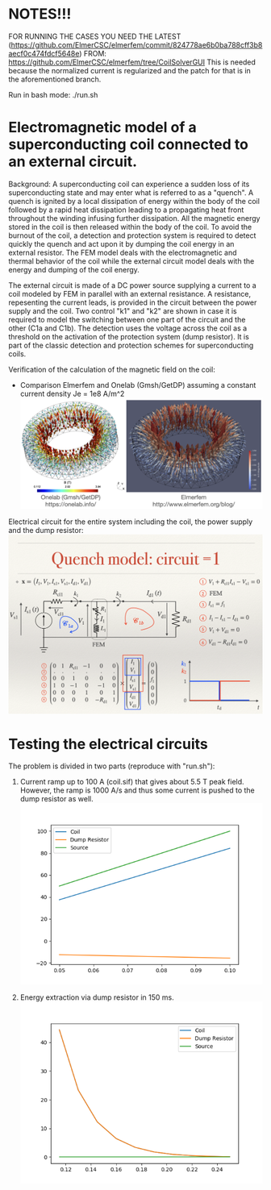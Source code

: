 # NOTES!!!

FOR RUNNING THE CASES YOU NEED THE LATEST (https://github.com/ElmerCSC/elmerfem/commit/824778ae6b0ba788cff3b8aecf0c474fdcf5648e) FROM: https://github.com/ElmerCSC/elmerfem/tree/CoilSolverGUI 
This is needed because the normalized current is regularized and the patch for that is in the aforementioned branch.

Run in bash mode: ./run.sh

# Electromagnetic model of a superconducting coil connected to an external circuit.

Background: A superconducting coil can experience a sudden loss of its superconducting state and may enter what is referred to as a "quench". A quench is ignited by a local dissipation of energy within the body of the coil followed by a rapid heat dissipation leading to a propagating heat front throughout the winding infusing further dissipation. All the magnetic energy stored in the coil is then released within the body of the coil. To avoid the burnout of the coil, a detection and protection system is required to detect quickly the quench and act upon it by dumping the coil energy in an external resistor. The FEM model deals with the electromagnetic and thermal behavior of the coil while the external circuit model deals with the energy and dumping of the coil energy.

The external circuit is made of a DC power source supplying a current to a coil modeled by FEM in parallel with an external resistance. A resistance, repesenting the current leads, is provided in the circuit between the power supply and the coil. Two control "k1" and "k2" are shown in case it is required to model the switching between one part of the circuit and the other (C1a and C1b). The detection uses the voltage across the coil as a threshold on the activation of the protection system (dump resistor). It is part of the classic detection and protection schemes for superconducting coils.

Verification of the calculation of the magnetic field on the coil:
- Comparison Elmerfem and Onelab (Gmsh/GetDP) assuming a constant current density Je = 1e8 A/m^2
![Comparison Elmerfem and Onelab (Gmsh/GetDP)](Figures/comparison.png)

Electrical circuit for the entire system including the coil, the power supply and the dump resistor:
![Electrical circuit](Figures/quench-circuit.png)

# Testing the electrical circuits

The problem is divided in two parts (reproduce with "run.sh"):

1. Current ramp up to 100 A (coil.sif) that gives about 5.5 T peak field. However, the ramp is 1000 A/s and thus some current is
   pushed to the dump resistor as well.
![Electrical circuit](Figures/ramp.png)

2. Energy extraction via dump resistor in 150 ms.
![Electrical circuit](Figures/extraction.png)
